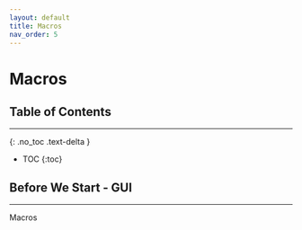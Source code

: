 ```yaml
---
layout: default
title: Macros
nav_order: 5
---
```

# Macros

## Table of Contents
---
{: .no_toc .text-delta }
* TOC
{:toc} 

## Before We Start - GUI
---

Macros

